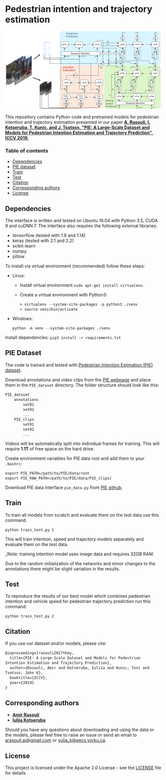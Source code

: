 # Pedestrian intention and trajectory estimation

<p align="center">
<img src="pie_predict_diagram.png" alt="pie_predict" align="middle" width="600"/>
</p>


This repository contains Python code and pretrained models for pedestrian intention and trajectory estimation presented in our paper [**A. Rasouli, I. Kotseruba, T. Kunic, and J. Tsotsos, "PIE: A Large-Scale Dataset and Models for Pedestrian Intention Estimation and Trajectory Prediction", ICCV 2019.**](https://openaccess.thecvf.com/content_ICCV_2019/papers/Rasouli_PIE_A_Large-Scale_Dataset_and_Models_for_Pedestrian_Intention_Estimation_ICCV_2019_paper.pdf)


### Table of contents
* [Dependencies](#dependencies)
* [PIE dataset](#PIE_dataset)
* [Train](#train)
* [Test](#test)
* [Citation](#citation)
* [Corresponding authors](#authors)
* [License](#license)


<a name="dependencies"></a>
## Dependencies
The interface is written and tested on Ubuntu 16.04 with Python 3.5, CUDA 9 and cuDNN 7. The interface also requires
the following external libraries:<br/>
* tensorflow (tested with 1.9 and 1.14)
* keras (tested with 2.1 and 2.2)
* scikit-learn
* numpy
* pillow

To install via virtual environment (recommended) follow these steps:

- Linux:

    - Install virtual environment `sudo apt-get install virtualenv`.

    - Create a virtual environment with Python3:

      ```
      > virtualenv --system-site-packages -p python3 ./venv
      > source venv/bin/activate
      ```

- Windows:
  
      python -m venv --system-site-packages ./venv


Install dependencies:
`pip3 install -r requirements.txt`


<a name="datasets"></a>
## PIE Dataset
The code is trained and tested with [Pedestrian Intention Estimation (PIE) dataset](http://data.nvision2.eecs.yorku.ca/PIE_dataset/).

Download annotations and video clips from the [PIE webpage](http://data.nvision2.eecs.yorku.ca/PIE_dataset/) and place them in the `PIE_dataset` directory. The folder structure should look like this:

```
PIE_dataset
    annotations
        set01
        set02
        ...
    PIE_clips
        set01
        set02
        ...

```

Videos will be automatically split into individual frames for training. This will require **1.1T** of free space on the hard drive.

Create environment variables for PIE data root and add them to your `.bashrc`:

```
export PIE_PATH=/path/to/PIE/data/root
export PIE_RAW_PATH=/path/to/PIE/data/PIE_clips/
```

Download PIE data interface `pie_data.py` from [PIE github](https://github.com/aras62/PIE).


<a name="train"></a>
## Train

To train all models from scratch and evaluate them on the test data use this command:
```
python train_test.py 1
```
This will train intention, speed and trajectory models separately and evaluate them on the test data.

_Note: training intention model uses image data and requires 32GB RAM.

Due to the random initialization of the networks and minor changes to the annotations there might be slight variation in the results.

<a name="test"></a>
## Test

To reproduce the results of our best model which combines pedestrian intention and vehicle speed for pedestrian trajectory prediction run this command:

```
python train_test.py 2
```

<a name="citation"></a>
## Citation
If you use our dataset and/or models, please cite:
```
@inproceedings{rasouli2017they,
  title={PIE: A Large-Scale Dataset and Models for Pedestrian Intention Estimation and Trajectory Prediction},
  author={Rasouli, Amir and Kotseruba, Iuliia and Kunic, Toni and Tsotsos, John K},
  booktitle={ICCV},
  year={2019}
}

```
<a name="authors"></a>
## Corresponding authors

* **[Amir Rasouli](https://aras62.github.io/)**
* **[Iuliia Kotseruba](http://www.cse.yorku.ca/~yulia_k/)**

Should you have any questions about downloading and using the data or the models, please feel free to raise an issue or send an email to arasouli.ai@gmail.com or yulia_k@eecs.yorku.ca.


<a name="license"></a>
## License
This project is licensed under the Apache 2.0 License - see the [LICENSE](LICENSE) file for details
